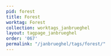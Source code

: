 ```yaml
---
pid: forest
title: Forest
worktag: Forest
collection: worktags_janbrueghel
layout: tagpage_janbrueghel
order: '067'
permalink: "/janbrueghel/tags/forest/"
---
```

